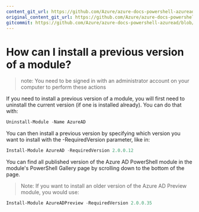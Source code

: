 ```yaml
---
content_git_url: https://github.com/Azure/azure-docs-powershell-azuread/blob/VinceSmith-patch-3/Azure%20AD%20Cmdlets/docs-conceptual/Install-previous-version.md
original_content_git_url: https://github.com/Azure/azure-docs-powershell-azuread/blob/VinceSmith-patch-3/Azure%20AD%20Cmdlets/docs-conceptual/Install-previous-version.md
gitcommit: https://github.com/Azure/azure-docs-powershell-azuread/blob/0d95d3322bbbbc907c69c73083749b619fb55d82
---
```

# How can I install a previous version of a module?

> note: You need to be signed in with an administrator account on your computer to perform these actions

If you need to install a previous version of a module, you will first need to uninstall the current version (if one is installed already). You can do that with:

```powershell
Uninstall-Module -Name AzureAD
```

You can then install a previous version by specifying which version you want to install with the -RequiredVersion parameter, like in:

```powershell
Install-Module AzureAD -RequiredVersion 2.0.0.12
```

You can find all published version of the Azure AD PowerShell module in the module's PowerShell Gallery page by scrolling down to the bottom of the page.

> Note: If you want to install an older version of the Azure AD Preview module, you would use:

```powershell
Install-Module AzureADPreview -RequiredVersion 2.0.0.35
```
